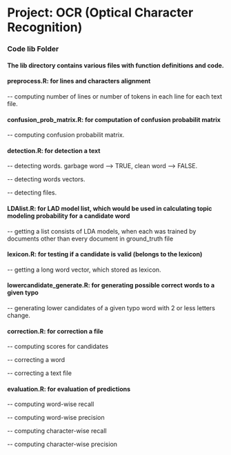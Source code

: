 # Project: OCR (Optical Character Recognition) 

### Code lib Folder

#### The lib directory contains various files with function definitions and code.

#### preprocess.R:   for lines and characters alignment

-- computing number of lines or number of tokens in each line for each text file. 


#### confusion_prob_matrix.R:   for computation of confusion probabilit matrix

-- computing confusion probabilit matrix.


#### detection.R:    for detection a text

-- detecting words. garbage word --> TRUE, clean word --> FALSE.

-- detecting words vectors.

-- detecting files.


#### LDAlist.R:   for LAD model list, which would be used in calculating topic modeling probability for a candidate word

-- getting a list consists of LDA models, when each was trained by documents other than every document in ground_truth file


#### lexicon.R:   for testing if a candidate is valid (belongs to the lexicon)

-- getting a long word vector, which stored as lexicon.


#### lowercandidate_generate.R:  for generating possible correct words to a given typo

-- generating lower candidates of a given typo word with 2 or less letters change.


#### correction.R:   for correction a file

-- computing scores for candidates

-- correcting a word

-- correcting a text file


#### evaluation.R:   for evaluation of predictions

-- computing word-wise recall

-- computing word-wise precision

-- computing character-wise recall

-- computing character-wise precision
